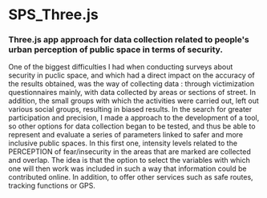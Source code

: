 # SPS_Three.js
### Three.js app approach for data collection related to people's urban perception of public space in terms of security.

One of the biggest difficulties I had when conducting surveys about security in puclic space, and which had a direct impact on the accuracy of the results obtained, was the way of collecting data : through victimization questionnaires mainly, with data collected by areas or sections of street. In addition, the small groups with which the activities were carried out, left out various social groups, resulting in biased results.
In the search for greater participation and precision, I made a approach to the development of a tool, so other options for data collection began to be tested, and thus be able to represent and evaluate a series of parameters linked to safer and more inclusive public spaces.
In this first one, intensity levels related to the PERCEPTION of fear/insecurity in the areas that are marked are collected and overlap.
The idea is that the option to select the variables with which one will then work was included in such a way that information could be contributed online. In addition, to offer other services such as safe routes, tracking functions or GPS.

